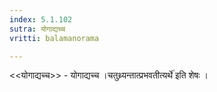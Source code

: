 ```yaml
---
index: 5.1.102
sutra: योगाद्यच्च
vritti: balamanorama

---
```

<<योगाद्यच्च>> - योगाद्यच्च ।चतुथ्र्यन्तात्प्रभवतीत्यर्थे॑ इति शेषः । 